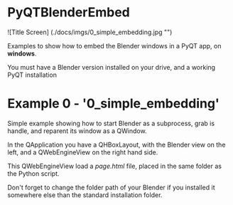 # PyQTBlenderEmbed

![Title Screen] (./docs/imgs/0_simple_embedding.jpg "")

Examples to show how to embed the Blender windows in a PyQT app, on **windows**.

You must have a Blender version installed on your drive, and a working PyQT installation

# Example 0 - '0_simple_embedding'

Simple example showing how to start Blender as a subprocess, grab is handle, and reparent its window as a QWindow.

In the QApplication you have a QHBoxLayout, with the Blender view on the left, and a QWebEngineView on the right hand side.

This QWebEngineView load a *page.html* file, placed in the same folder as the Python script.

Don't forget to change the folder path of your Blender if you installed it somewhere else than the standard installation folder.
